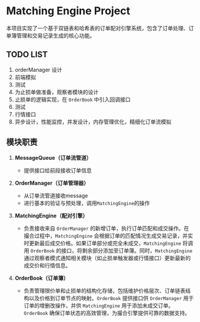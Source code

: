 # Matching Engine Project

本项目实现了一个基于双链表和哈希表的订单配对引擎系统，包含了订单处理、订单簿管理和交易记录生成的核心功能。

## TODO LIST

1. orderManager 设计
2. 前端模拟
3. 测试
4. 为止损单做准备，观察者模块的设计
5. 止损单的逻辑实现，在 `OrderBook` 中引入回调接口
6. 测试
7. 行情接口
8. 异步设计，性能监控，并发设计，内存管理优化，精细化订单流模拟

## 模块职责

1. **MessageQueue（订单流管道）**
   - 提供接口给前段接收订单信息

2. **OrderManager（订单管理器）**
   - 从订单流管道接收message
   - 进行基本的验证与预处理，调用`MatchingEngine`的操作

3. **MatchingEngine（配对引擎）**
   - 负责接收来自 `OrderManager` 的新增订单，执行订单匹配和成交操作。在撮合过程中，`MatchingEngine` 会根据订单的匹配情况生成交易记录，并实时更新最后成交价格。如果订单部分或完全未成交，`MatchingEngine` 将调用 `OrderBook` 的接口，将剩余部分添加至订单簿。同时，`MatchingEngine` 通过观察者模式通知相关模块（如止损单触发器或行情接口）更新最新的成交价和行情信息。

4. **OrderBook（订单簿）**
   - 负责管理限价单和止损单的结构化存储，包括维护价格层次、订单链表结构以及价格到订单节点的映射。`OrderBook` 提供接口供 `OrderManager` 用于订单的增删改操作，并供 `MatchingEngine` 用于添加未成交订单。`OrderBook` 确保订单状态的高效管理，为撮合引擎提供可靠的数据支持。
